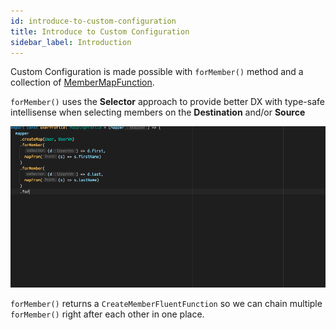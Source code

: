 ```yaml
---
id: introduce-to-custom-configuration
title: Introduce to Custom Configuration
sidebar_label: Introduction
---
```


Custom Configuration is made possible with `forMember()` method and a collection of [MemberMapFunction](../fundamentals/#transformationtype).

`forMember()` uses the **Selector** approach to provide better DX with type-safe intellisense when selecting members on the **Destination** and/or **Source**

![for-member](/gifs/for-member.gif)

`forMember()` returns a `CreateMemberFluentFunction` so we can chain multiple `forMember()` right after each other in one place.
